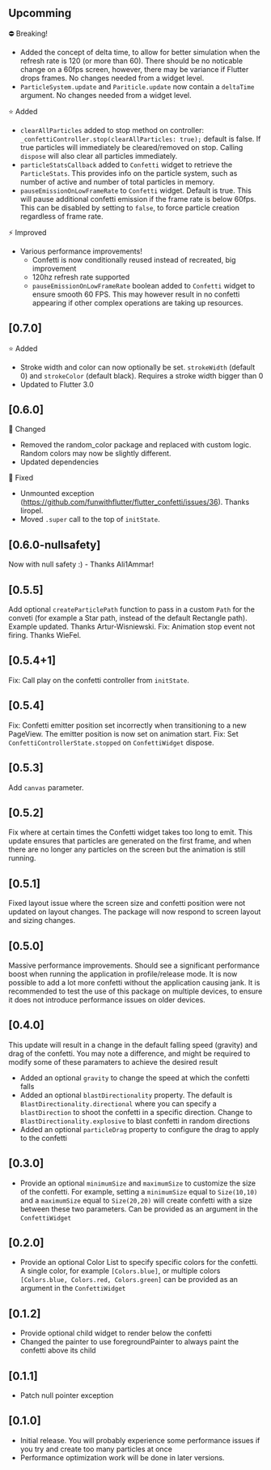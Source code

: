 ## Upcomming
⛔️ Breaking!
- Added the concept of delta time, to allow for better simulation when the refresh rate is 120 (or more than 60). There should be no noticable change on a 60fps screen, however, there may be variance if Flutter drops frames. No changes needed from a widget level.
- `ParticleSystem.update` and `Pariticle.update` now contain a `deltaTime` argument. No changes needed from a widget level.

⭐️ Added
- `clearAllParticles` added to stop method on controller: `_confettiController.stop(clearAllParticles: true);` default is false. If true particles will immediately be cleared/removed on stop. Calling `dispose` will also clear all particles immediately.
- `particleStatsCallback` added to `Confetti` widget to retrieve the `ParticleStats`. This provides info on the particle system, such as number of active and number of total particles in memory.
- `pauseEmissionOnLowFrameRate` to `Confetti` widget. Default is true. This will pause additional confetti emission if the frame rate is below 60fps. This can be disabled by setting to `false`, to force particle creation regardless of frame rate.

⚡️ Improved
- Various performance improvements!
  - Confetti is now conditionally reused instead of recreated, big improvement
  - 120hz refresh rate supported
  - `pauseEmissionOnLowFrameRate` boolean added to `Confetti` widget to ensure smooth 60 FPS. This may however result in no confetti appearing if other complex operations are taking up resources.

## [0.7.0]
⭐️ Added
- Stroke width and color can now optionally be set. `strokeWidth` (default 0) and `strokeColor` (default black). Requires a stroke width bigger than 0
- Updated to Flutter 3.0

## [0.6.0]
🔄  Changed
- Removed the random_color package and replaced with custom logic. Random colors may now be slightly different.
- Updated dependencies

🐞 Fixed
- Unmounted exception (https://github.com/funwithflutter/flutter_confetti/issues/36). Thanks Iiropel.
- Moved `.super` call to the top of `initState`.

## [0.6.0-nullsafety]
Now with null safety :) - Thanks Ali1Ammar!

## [0.5.5]
Add optional `createParticlePath` function to pass in a custom `Path` for the conveti (for example a Star path, instead of the default Rectangle path). Example updated. Thanks Artur-Wisniewski.
Fix: Animation stop event not firing. Thanks WieFel.

## [0.5.4+1]
Fix: Call play on the confetti controller from `initState`.

## [0.5.4]
Fix: Confetti emitter position set incorrectly when transitioning to a new PageView. The emitter position is now set on animation start.
Fix: Set `ConfettiControllerState.stopped` on `ConfettiWidget` dispose.

## [0.5.3]
Add `canvas` parameter.

## [0.5.2]
Fix where at certain times the Confetti widget takes too long to emit. This update ensures that particles are generated on the first frame, and when there are no longer any particles on the screen but the animation is still running.

## [0.5.1]
Fixed layout issue where the screen size and confetti position were not updated on layout changes. The package will now respond to screen layout and sizing changes.

## [0.5.0]
Massive performance improvements. Should see a significant performance boost when running the application in profile/release mode. It is now possible to add a lot more confetti without the application causing jank. It is recommended to test the use of this package on multiple devices, to ensure it does not introduce performance issues on older devices.


## [0.4.0]
This update will result in a change in the default falling speed (gravity) and drag of the confetti. You may note a difference, and might be required to modify some of these paramaters to achieve the desired result

* Added an optional `gravity` to change the speed at which the confetti falls
* Added an optional `blastDirectionality` property. The default is `BlastDirectionality.directional` where you can specify a `blastDirection` to shoot the confetti in a specific direction. Change to `BlastDirectionality.explosive` to blast confetti in random directions
* Added an optional `particleDrag` property to configure the drag to apply to the confetti

## [0.3.0]
* Provide an optional `minimumSize` and `maximumSize` to customize the size of the confetti. For example, setting a `minimumSize` equal to `Size(10,10)` and a `maximumSize` equal to `Size(20,20)` will create confetti with a size between these two parameters. Can be provided as an argument in the `ConfettiWidget`

## [0.2.0]

* Provide an optional Color List to specify specific colors for the confetti. A single color, for example `[Colors.blue]`, or multiple colors `[Colors.blue, Colors.red, Colors.green]` can be provided as an argument in the `ConfettiWidget`

## [0.1.2]

* Provide optional child widget to render below the confetti
* Changed the painter to use foregroundPainter to always paint the confetti above its child

## [0.1.1]

* Patch null pointer exception

## [0.1.0]

* Initial release. You will probably experience some performance issues if you try and create too many particles at once
* Performance optimization work will be done in later versions.
